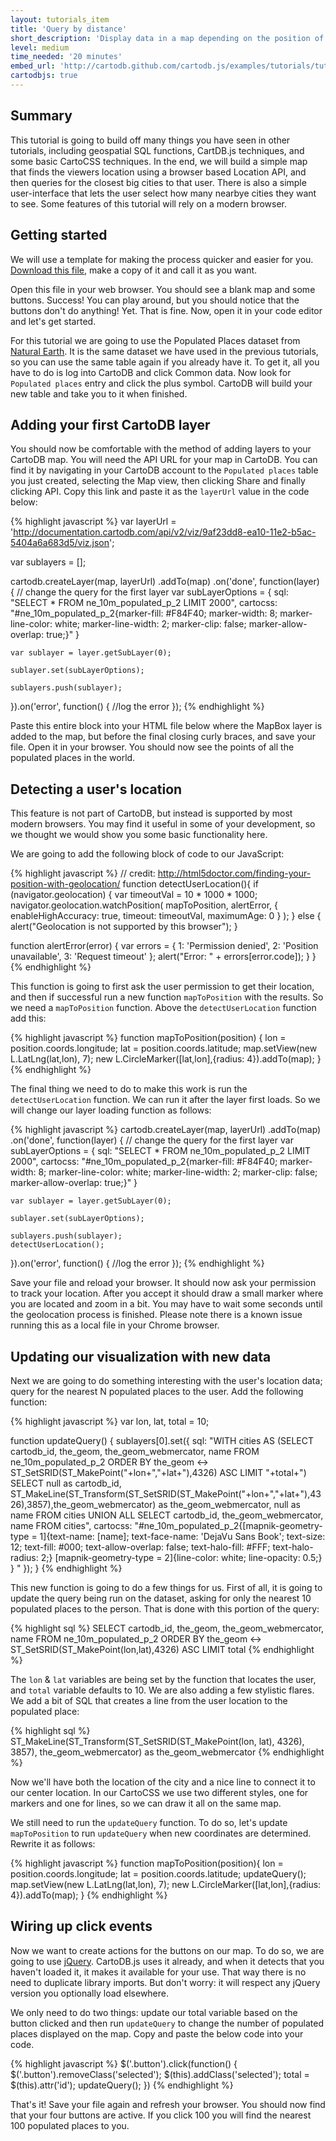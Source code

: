```yaml
---
layout: tutorials_item
title: 'Query by distance'
short_description: 'Display data in a map depending on the position of the user'
level: medium
time_needed: '20 minutes'
embed_url: 'http://cartodb.github.com/cartodb.js/examples/tutorials/tutorial-query_by_distance.html'
cartodbjs: true
---
```


## Summary

This tutorial is going to build off many things you have seen in other tutorials, including geospatial SQL functions, CartDB.js techniques, and some basic CartoCSS techniques. In the end, we will build a simple map that finds the viewers location using a browser based Location API, and then queries for the closest big cities to that user. There is also a simple user-interface that lets the user select how many nearbye cities they want to see. Some features of this tutorial will rely on a modern browser.

## Getting started

We will use a template for making the process quicker and easier for you. [Download this file](http://cartodb.github.io/cartodb.js/examples/tutorials/tutorial-query_by_distance-template.html), make a copy of it and call it as you want.

Open this file in your web browser. You should see a blank map and some buttons. Success! You can play around, but you should notice that the buttons don't do anything! Yet. That is fine. Now, open it in your code editor and let's get started.

For this tutorial we are going to use the Populated Places dataset from [Natural Earth](http://www.naturalearthdata.com). It is the same dataset we have used in the previous tutorials, so you can use the same table again if you already have it. To get it, all you have to do is log into CartoDB and click <span class="ui_element" data-element="common_data">Common data</span>. Now look for `Populated places` entry and click the <span class="ui_element" data-element="add_public_table">plus symbol</span>. CartoDB will build your new table and take you to it when finished.

## Adding your first CartoDB layer

You should now be comfortable with the method of adding layers to your CartoDB map. You will need the API URL for your map in CartoDB. You can find it by navigating in your CartoDB account to the `Populated places` table you just created, selecting the <span class="ui_element" data-element="map_view">Map view</span>, then clicking <span class="ui_element" data-element="share">Share</span> and finally clicking <span class="ui_element" data-element="share_api">API</span>. Copy this link and paste it as the `layerUrl` value in the code below:

{% highlight javascript %}
var layerUrl = 'http://documentation.cartodb.com/api/v2/viz/9af23dd8-ea10-11e2-b5ac-5404a6a683d5/viz.json';

var sublayers = [];

cartodb.createLayer(map, layerUrl)
  .addTo(map)
  .on('done', function(layer) {
    // change the query for the first layer
    var subLayerOptions = {
      sql: "SELECT * FROM ne_10m_populated_p_2 LIMIT 2000",
      cartocss: "#ne_10m_populated_p_2{marker-fill: #F84F40; marker-width: 8; marker-line-color: white; marker-line-width: 2; marker-clip: false; marker-allow-overlap: true;}"
    }

    var sublayer = layer.getSubLayer(0);

    sublayer.set(subLayerOptions);

    sublayers.push(sublayer);
  }).on('error', function() {
    //log the error
  });
{% endhighlight %}

Paste this entire block into your HTML file below where the MapBox layer is added to the map, but before the final closing curly braces, and save your file. Open it in your browser. You should now see the points of all the populated places in the world.

## Detecting a user's location

This feature is not part of CartoDB, but instead is supported by most modern browsers. You may find it useful in some of your development, so we thought we would show you some basic functionality here.

We are going to add the following block of code to our JavaScript:

{% highlight javascript %}
// credit: http://html5doctor.com/finding-your-position-with-geolocation/
function detectUserLocation(){
  if (navigator.geolocation) {
    var timeoutVal = 10 * 1000 * 1000;
    navigator.geolocation.watchPosition(
      mapToPosition, 
      alertError,
      { enableHighAccuracy: true, timeout: timeoutVal, maximumAge: 0 }
    );
  }
  else {
    alert("Geolocation is not supported by this browser");
  }
  
  function alertError(error) {
    var errors = { 
      1: 'Permission denied',
      2: 'Position unavailable',
      3: 'Request timeout'
    };
    alert("Error: " + errors[error.code]);
  }
}
{% endhighlight %}

This function is going to first ask the user permission to get their location, and then if successful run a new function `mapToPosition` with the results. So we need a `mapToPosition` function. Above the `detectUserLocation` function add this:

{% highlight javascript %}
function mapToPosition(position) {
  lon = position.coords.longitude;
  lat = position.coords.latitude;
  map.setView(new L.LatLng(lat,lon), 7);
  new L.CircleMarker([lat,lon],{radius: 4}).addTo(map);
}
{% endhighlight %}

The final thing we need to do to make this work is run the `detectUserLocation` function. We can run it after the layer first loads. So we will change our layer loading function as follows:

{% highlight javascript %}
cartodb.createLayer(map, layerUrl)
  .addTo(map)
  .on('done', function(layer) {
    // change the query for the first layer
    var subLayerOptions = {
      sql: "SELECT * FROM ne_10m_populated_p_2 LIMIT 2000",
      cartocss: "#ne_10m_populated_p_2{marker-fill: #F84F40; marker-width: 8; marker-line-color: white; marker-line-width: 2; marker-clip: false; marker-allow-overlap: true;}"
    }

    var sublayer = layer.getSubLayer(0);

    sublayer.set(subLayerOptions);

    sublayers.push(sublayer);
    detectUserLocation();
  }).on('error', function() {
    //log the error
  });
{% endhighlight %}

Save your  file and reload your browser. It should now ask your permission to track your location. After you accept it should draw a small marker where you are located and zoom in a bit. You may have to wait some seconds until the geolocation process is finished. Please note there is a known issue running this as a local file in your Chrome browser.

## Updating our visualization with new data

Next we are going to do something interesting with the user's location data; query for the nearest N populated places to the user. Add the following function:

{% highlight javascript %}
var lon,
    lat,
    total = 10;

function updateQuery() {
  sublayers[0].set({
    sql: "WITH cities AS (SELECT cartodb_id, the_geom, the_geom_webmercator, name FROM ne_10m_populated_p_2 ORDER BY the_geom <-> ST_SetSRID(ST_MakePoint("+lon+","+lat+"),4326) ASC LIMIT "+total+") SELECT null as cartodb_id, ST_MakeLine(ST_Transform(ST_SetSRID(ST_MakePoint("+lon+","+lat+"),4326),3857),the_geom_webmercator) as the_geom_webmercator, null as name FROM cities UNION ALL SELECT cartodb_id, the_geom_webmercator, name FROM cities",
    cartocss: "#ne_10m_populated_p_2{[mapnik-geometry-type = 1]{text-name: [name]; text-face-name: 'DejaVu Sans Book'; text-size: 12; text-fill: #000; text-allow-overlap: false; text-halo-fill: #FFF; text-halo-radius: 2;} [mapnik-geometry-type = 2]{line-color: white; line-opacity: 0.5;} } "
  });
}
{% endhighlight %}

This new function is going to do a few things for us. First of all, it is going to update the query being run on the dataset, asking for only the nearest 10 populated places to the person. That is done with this portion of the query:

{% highlight sql %}
SELECT
 cartodb_id, the_geom, the_geom_webmercator, name
FROM ne_10m_populated_p_2
ORDER BY the_geom <-> ST_SetSRID(ST_MakePoint(lon,lat),4326) ASC
LIMIT total
{% endhighlight %}

The `lon` & `lat` variables are being set by the function that locates the user, and `total` variable defaults to 10. We are also adding a few stylistic flares. We add a bit of SQL that creates a line from the user location to the populated place:

{% highlight sql %}
ST_MakeLine(ST_Transform(ST_SetSRID(ST_MakePoint(lon, lat), 4326), 3857), the_geom_webmercator) as the_geom_webmercator
{% endhighlight %}

Now we'll have both the location of the city and a nice line to connect it to our center location. In our CartoCSS we use two different styles, one for markers and one for lines, so we can draw it all on the same map.

We still need to run the `updateQuery` function. To do so, let's update `mapToPosition` to run `updateQuery` when new coordinates are determined. Rewrite it as follows:

{% highlight javascript %}
function mapToPosition(position){
  lon = position.coords.longitude;
  lat = position.coords.latitude;
  updateQuery();
  map.setView(new L.LatLng(lat,lon), 7);
  new L.CircleMarker([lat,lon],{radius: 4}).addTo(map);
}
{% endhighlight %}

## Wiring up click events

Now we want to create actions for the buttons on our map. To do so, we are going to use [jQuery](http://www.jquery.com/). CartoDB.js uses it already, and when it detects that you haven't loaded it, it makes it available for your use. That way there is no need to duplicate library imports. But don't worry: it will respect any jQuery version you optionally load elsewhere.

We only need to do two things: update our total variable based on the button clicked and then run `updateQuery` to change the number of populated places displayed on the map. Copy and paste the below code into your code.


{% highlight javascript %}
$('.button').click(function() {
  $('.button').removeClass('selected'); $(this).addClass('selected');
  total = $(this).attr('id');
  updateQuery();
})
{% endhighlight %}

That's it! Save your file again and refresh your browser. You should now find that your four buttons are active. If you click 100 you will find the nearest 100 populated places to you.
